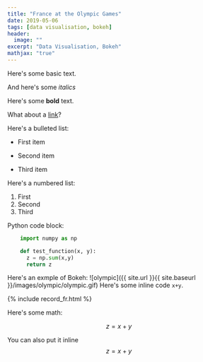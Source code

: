 ```yaml
---
title: "France at the Olympic Games"
date: 2019-05-06
tags: [data visualisation, bokeh]
header:
  image: ""
excerpt: "Data Visualisation, Bokeh"
mathjax: "true"
---
```



Here's some basic text.

And here's some *italics*

Here's some **bold** text.

What about a [link](https://github.com/dataoptimal)?

Here's a bulleted list:
* First item
+ Second item
- Third item

Here's a numbered list:
1. First
2. Second
3. Third

Python code block:
```python
    import numpy as np

    def test_function(x, y):
      z = np.sum(x,y)
      return z
```


Here's an exmple of Bokeh:
![olympic]({{ site.url }}{{ site.baseurl }}/images/olympic/olympic.gif)
Here's some inline code `x+y`.

{% include record_fr.html %}

Here's some math:

$$z=x+y$$

You can also put it inline $$z=x+y$$
